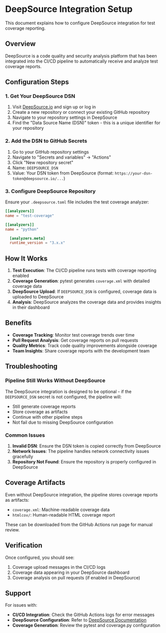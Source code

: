 # DeepSource Integration Setup

This document explains how to configure DeepSource integration for test coverage reporting.

## Overview

DeepSource is a code quality and security analysis platform that has been integrated into the CI/CD pipeline to automatically receive and analyze test coverage reports.

## Configuration Steps

### 1. Get Your DeepSource DSN

1. Visit [DeepSource.io](https://deepsource.io) and sign up or log in
2. Create a new repository or connect your existing GitHub repository
3. Navigate to your repository settings in DeepSource
4. Find the "Data Source Name (DSN)" token - this is a unique identifier for your repository

### 2. Add the DSN to GitHub Secrets

1. Go to your GitHub repository settings
2. Navigate to "Secrets and variables" → "Actions"
3. Click "New repository secret"
4. Name: `DEEPSOURCE_DSN`
5. Value: Your DSN token from DeepSource (format: `https://your-dsn-token@deepsource.io/...`)

### 3. Configure DeepSource Repository

Ensure your `.deepsource.toml` file includes the test coverage analyzer:

```toml
[[analyzers]]
name = "test-coverage"

[[analyzers]]
name = "python"

  [analyzers.meta]
  runtime_version = "3.x.x"
```

## How It Works

1. **Test Execution**: The CI/CD pipeline runs tests with coverage reporting enabled
2. **Coverage Generation**: pytest generates `coverage.xml` with detailed coverage data
3. **DeepSource Upload**: If `DEEPSOURCE_DSN` is configured, coverage data is uploaded to DeepSource
4. **Analysis**: DeepSource analyzes the coverage data and provides insights in their dashboard

## Benefits

- **Coverage Tracking**: Monitor test coverage trends over time
- **Pull Request Analysis**: Get coverage reports on pull requests
- **Quality Metrics**: Track code quality improvements alongside coverage
- **Team Insights**: Share coverage reports with the development team

## Troubleshooting

### Pipeline Still Works Without DeepSource

The DeepSource integration is designed to be optional - if the `DEEPSOURCE_DSN` secret is not configured, the pipeline will:
- Still generate coverage reports
- Store coverage as artifacts
- Continue with other pipeline steps
- Not fail due to missing DeepSource configuration

### Common Issues

1. **Invalid DSN**: Ensure the DSN token is copied correctly from DeepSource
2. **Network Issues**: The pipeline handles network connectivity issues gracefully
3. **Repository Not Found**: Ensure the repository is properly configured in DeepSource

## Coverage Artifacts

Even without DeepSource integration, the pipeline stores coverage reports as artifacts:
- `coverage.xml`: Machine-readable coverage data
- `htmlcov/`: Human-readable HTML coverage report

These can be downloaded from the GitHub Actions run page for manual review.

## Verification

Once configured, you should see:
1. Coverage upload messages in the CI/CD logs
2. Coverage data appearing in your DeepSource dashboard
3. Coverage analysis on pull requests (if enabled in DeepSource)

## Support

For issues with:
- **CI/CD Integration**: Check the GitHub Actions logs for error messages
- **DeepSource Configuration**: Refer to [DeepSource Documentation](https://docs.deepsource.io/)
- **Coverage Generation**: Review the pytest and coverage.py configuration